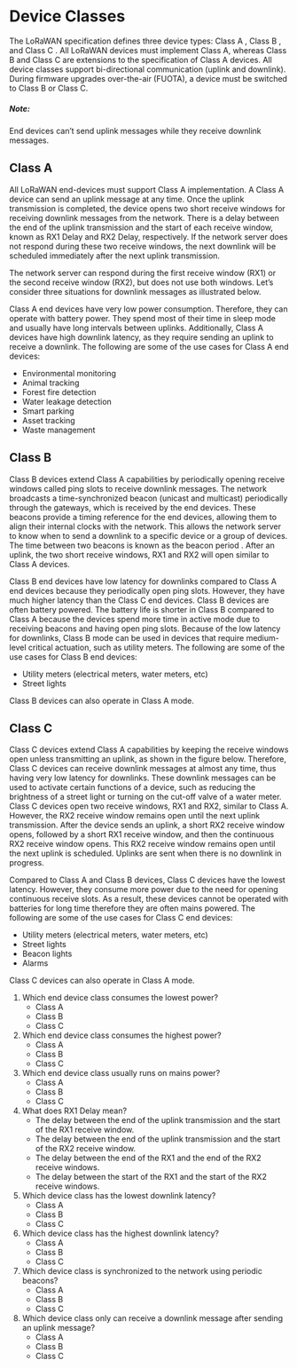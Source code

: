 # Device Classes

The LoRaWAN specification defines three device types: Class A , Class B , and Class C . All LoRaWAN devices must implement Class A, whereas Class B and Class C are extensions to the specification of Class A devices. All device classes support bi-directional communication (uplink and downlink). During firmware upgrades over-the-air (FUOTA), a device must be switched to Class B or Class C.

##### Note:

 End devices can’t send uplink messages while they receive downlink messages.

## Class A

All LoRaWAN end-devices must support Class A implementation. A Class A device can send an uplink message at any time. Once the uplink transmission is completed, the device opens two short receive windows for receiving downlink messages from the network. There is a delay between the end of the uplink transmission and the start of each receive window, known as RX1 Delay and RX2 Delay, respectively. If the network server does not respond during these two receive windows, the next downlink will be scheduled immediately after the next uplink transmission.

The network server can respond during the first receive window (RX1) or the second receive window (RX2), but does not use both windows. Let’s consider three situations for downlink messages as illustrated below.

Class A end devices have very low power consumption. Therefore, they can operate with battery power. They spend most of their time in sleep mode and usually have long intervals between uplinks. Additionally, Class A devices have high downlink latency, as they require sending an uplink to receive a downlink.
The following are some of the use cases for Class A end devices:
* Environmental monitoring
* Animal tracking
* Forest fire detection
* Water leakage detection
* Smart parking
* Asset tracking
* Waste management

## Class B

Class B devices extend Class A capabilities by periodically opening receive windows called ping slots to receive downlink messages. The network broadcasts a time-synchronized beacon (unicast and multicast) periodically through the gateways, which is received by the end devices. These beacons provide a timing reference for the end devices, allowing them to align their internal clocks with the network. This allows the network server to know when to send a downlink to a specific device or a group of devices. The time between two beacons is known as the beacon period .
After an uplink, the two short receive windows, RX1 and RX2 will open similar to Class A devices.

Class B end devices have low latency for downlinks compared to Class A end devices because they periodically open ping slots. However, they have much higher latency than the Class C end devices. Class B devices are often battery powered. The battery life is shorter in Class B compared to Class A because the devices spend more time in active mode due to receiving beacons and having open ping slots. Because of the low latency for downlinks, Class B mode can be used in devices that require medium-level critical actuation, such as utility meters.
The following are some of the use cases for Class B end devices:
* Utility meters (electrical meters, water meters, etc)
* Street lights

Class B devices can also operate in Class A mode.
## Class C

Class C devices extend Class A capabilities by keeping the receive windows open unless transmitting an uplink, as shown in the figure below. Therefore, Class C devices can receive downlink messages at almost any time, thus having very low latency for downlinks. These downlink messages can be used to activate certain functions of a device, such as reducing the brightness of a street light or turning on the cut-off valve of a water meter.
Class C devices open two receive windows, RX1 and RX2, similar to Class A. However, the RX2 receive window remains open until the next uplink transmission. After the device sends an uplink, a short RX2 receive window opens, followed by a short RX1 receive window, and then the continuous RX2 receive window opens. This RX2 receive window remains open until the next uplink is scheduled. Uplinks are sent when there is no downlink in progress.

Compared to Class A and Class B devices, Class C devices have the lowest latency. However, they consume more power due to the need for opening continuous receive slots. As a result, these devices cannot be operated with batteries for long time therefore they are often mains powered.
The following are some of the use cases for Class C end devices:
* Utility meters (electrical meters, water meters, etc)
* Street lights
* Beacon lights
* Alarms

Class C devices can also operate in Class A mode.

1. Which end device class consumes the lowest power?
	* Class A
	* Class B
	* Class C
2. Which end device class consumes the highest power?
	* Class A
	* Class B
	* Class C
3. Which end device class usually runs on mains power?
	* Class A
	* Class B
	* Class C
4. What does RX1 Delay mean?
	* The delay between the end of the uplink transmission and the start of the RX1 receive window.
	* The delay between the end of the uplink transmission and the start of the RX2 receive window.
	* The delay between the end of the RX1 and the end of the RX2 receive windows.
	* The delay between the start of the RX1 and the start of the RX2 receive windows.
5. Which device class has the lowest downlink latency?
	* Class A
	* Class B
	* Class C
6. Which device class has the highest downlink latency?
	* Class A
	* Class B
	* Class C
7. Which device class is synchronized to the network using periodic beacons?
	* Class A
	* Class B
	* Class C
8. Which device class only can receive a downlink message after sending an uplink message?
	* Class A
	* Class B
	* Class C